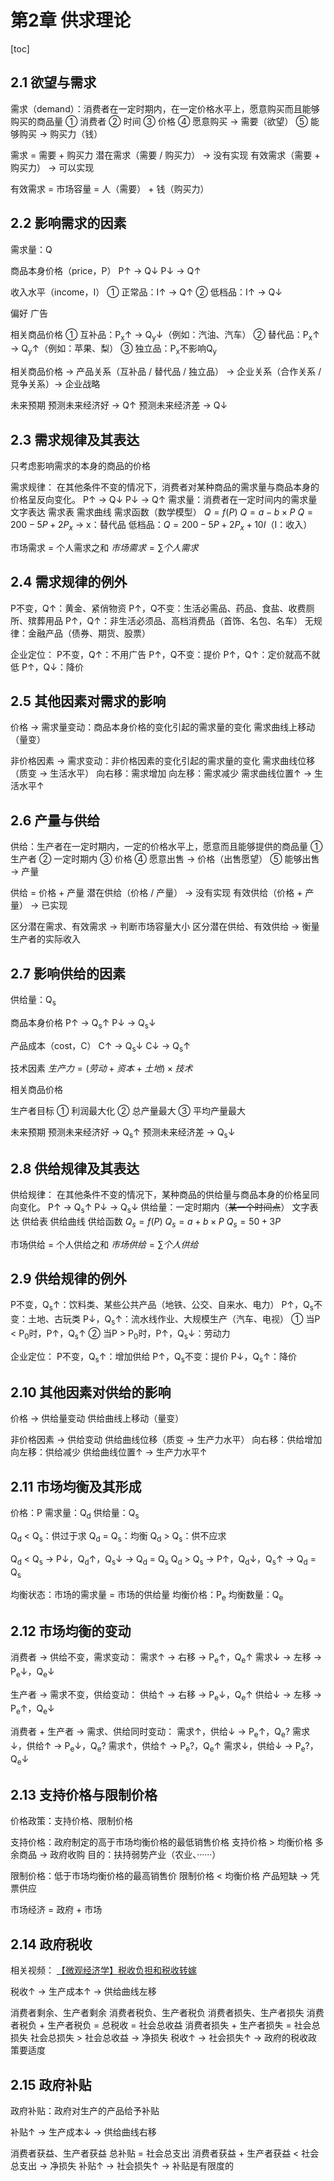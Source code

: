 # 第2章 供求理论



[toc]



## 2.1 欲望与需求

需求（demand）：消费者在一定时期内，在一定价格水平上，愿意购买而且能够购买的商品量
	① 消费者
	② 时间
	③ 价格
	④ 愿意购买 → 需要（欲望）
	⑤ 能够购买 → 购买力（钱）

需求 = 需要 + 购买力
	潜在需求（需要 / 购买力） → 没有实现
	有效需求（需要 + 购买力） → 可以实现

有效需求 = 市场容量 = 人（需要） + 钱（购买力）



## 2.2 影响需求的因素

需求量：Q

商品本身价格（price，P）
	P↑ → Q↓
	P↓ → Q↑

收入水平（income，I）
	① 正常品：I↑ → Q↑
	② 低档品：I↑ → Q↓

偏好
	广告

相关商品价格
	① 互补品：P<sub>x</sub>↑ → Q<sub>y</sub>↓（例如：汽油、汽车）
	② 替代品：P<sub>x</sub>↑ → Q<sub>y</sub>↑（例如：苹果、梨）
	③ 独立品：P<sub>x</sub>不影响Q<sub>y</sub>

相关商品价格 → 产品关系（互补品 / 替代品 / 独立品） → 企业关系（合作关系 / 竞争关系）→ 企业战略

未来预期
	预测未来经济好 → Q↑
	预测未来经济差 → Q↓



## 2.3 需求规律及其表达

只考虑影响需求的本身的商品的价格

需求规律：
	在其他条件不变的情况下，消费者对某种商品的需求量与商品本身的价格呈反向变化。
		P↑ → Q↓
		P↓ → Q↑
			需求量：消费者在一定时间内的需求量
	文字表达
	需求表
	需求曲线
	需求函数（数学模型）
		$Q = f(P)$
		$Q = a - b \times P$
		$Q = 200 - 5 P + 2 P_x$ → x：替代品
		低档品：$Q = 200 - 5 P + 2 P_x + 10 I$（I：收入）

市场需求 = 个人需求之和
	$市场需求 = \sum 个人需求$



## 2.4 需求规律的例外

P不变，Q↑：黄金、紧俏物资
P↑，Q不变：生活必需品、药品、食盐、收费厕所、殡葬用品
P↑，Q↑：非生活必须品、高档消费品（首饰、名包、名车）
无规律：金融产品（债券、期货、股票）

企业定位：
	P不变，Q↑：不用广告
	P↑，Q不变：提价
	P↑，Q↑：定价就高不就低
	P↑，Q↓：降价	



## 2.5 其他因素对需求的影响

价格 → 需求量变动：商品本身价格的变化引起的需求量的变化
	需求曲线上移动（量变）

非价格因素 → 需求变动：非价格因素的变化引起的需求量的变化
	需求曲线位移（质变 → 生活水平）
		向右移：需求增加
		向左移：需求减少
	需求曲线位置↑ → 生活水平↑



## 2.6 产量与供给

供给：生产者在一定时期内，一定的价格水平上，愿意而且能够提供的商品量
	① 生产者
	② 一定时期内
	③ 价格
	④ 愿意出售 → 价格（出售愿望）
	⑤ 能够出售 → 产量

供给 = 价格 + 产量
	潜在供给（价格 / 产量） → 没有实现
	有效供给（价格 + 产量） → 已实现

区分潜在需求、有效需求 → 判断市场容量大小
区分潜在供给、有效供给 → 衡量生产者的实际收入



## 2.7 影响供给的因素

供给量：Q<sub>s</sub>

商品本身价格
	P↑ → Q<sub>s</sub>↑
	P↓ → Q<sub>s</sub>↓

产品成本（cost，C）
	C↑ → Q<sub>s</sub>↓
	C↓ → Q<sub>s</sub>↑

技术因素
	$生产力 = (劳动 + 资本 + 土地) \times 技术$

相关商品价格

生产者目标
	① 利润最大化
	② 总产量最大
	③ 平均产量最大

未来预期
	预测未来经济好 → Q<sub>s</sub>↑
	预测未来经济差 → Q<sub>s</sub>↓



## 2.8 供给规律及其表达

供给规律：
	在其他条件不变的情况下，某种商品的供给量与商品本身的价格呈同向变化。
		P↑ → Q<sub>s</sub>↑
		P↓ → Q<sub>s</sub>↓
			供给量：一定时期内（~~某一个时间点~~）
	文字表达
	供给表
	供给曲线
	供给函数
		$Q_s = f(P)$
		$Q_s = a + b \times P$
		$Q_s = 50 + 3P$

市场供给 = 个人供给之和
	$市场供给 = \sum 个人供给$



## 2.9 供给规律的例外

P不变，Q<sub>s</sub>↑：饮料类、某些公共产品（地铁、公交、自来水、电力）
P↑，Q<sub>s</sub>不变：土地、古玩类
P↓，Q<sub>s</sub>↑：流水线作业、大规模生产（汽车、电视）
① 当P < P<sub>0</sub>时，P↑，Q<sub>s</sub>↑ ② 当P > P<sub>0</sub>时，P↑，Q<sub>s</sub>↓：劳动力

企业定位：
	P不变，Q<sub>s</sub>↑：增加供给
	P↑，Q<sub>s</sub>不变：提价
	P↓，Q<sub>s</sub>↑：降价



## 2.10 其他因素对供给的影响

价格 → 供给量变动
	供给曲线上移动（量变）

非价格因素 → 供给变动
	供给曲线位移（质变 → 生产力水平）
		向右移：供给增加
		向左移：供给减少
	供给曲线位置↑ → 生产力水平↑



## 2.11 市场均衡及其形成

价格：P
需求量：Q<sub>d</sub>
供给量：Q<sub>s</sub>

Q<sub>d</sub> < Q<sub>s</sub>：供过于求
Q<sub>d</sub> = Q<sub>s</sub>：均衡
Q<sub>d</sub> > Q<sub>s</sub>：供不应求

Q<sub>d</sub> < Q<sub>s</sub> → P↓，Q<sub>d</sub>↑，Q<sub>s</sub>↓ → Q<sub>d</sub> = Q<sub>s</sub>
Q<sub>d</sub> > Q<sub>s</sub> → P↑，Q<sub>d</sub>↓，Q<sub>s</sub>↑ → Q<sub>d</sub> = Q<sub>s</sub>

均衡状态：市场的需求量 = 市场的供给量
	均衡价格：P<sub>e</sub>
	均衡数量：Q<sub>e</sub>



## 2.12 市场均衡的变动

消费者 → 供给不变，需求变动：
	需求↑ → 右移 → P<sub>e</sub>↑，Q<sub>e</sub>↑
	需求↓ → 左移 → P<sub>e</sub>↓，Q<sub>e</sub>↓

生产者 → 需求不变，供给变动：
	供给↑ → 右移 → P<sub>e</sub>↓，Q<sub>e</sub>↑
	供给↓ → 左移 → P<sub>e</sub>↑，Q<sub>e</sub>↓

消费者 + 生产者 → 需求、供给同时变动：
	需求↑，供给↓ → P<sub>e</sub>↑，Q<sub>e</sub>?
	需求↓，供给↑ → P<sub>e</sub>↓，Q<sub>e</sub>?
	需求↑，供给↑ → P<sub>e</sub>?，Q<sub>e</sub>↑
	需求↓，供给↓ → P<sub>e</sub>?，Q<sub>e</sub>↓



## 2.13 支持价格与限制价格

价格政策：支持价格、限制价格

支持价格：政府制定的高于市场均衡价格的最低销售价格
	支持价格 > 均衡价格
多余商品 → 政府收购
目的：扶持弱势产业（农业、······）

限制价格：低于市场均衡价格的最高销售价
	限制价格 < 均衡价格
产品短缺 → 凭票供应

市场经济 = 政府 + 市场



## 2.14 政府税收

相关视频：
[【微观经济学】税收负担和税收转嫁](https://www.bilibili.com/video/BV1zS4y1J738/)

税收↑ → 生产成本↑ → 供给曲线左移

消费者剩余、生产者剩余
消费者税负、生产者税负
消费者损失、生产者损失
	消费者税负 + 生产者税负 = 总税收 = 社会总收益
	消费者损失 + 生产者损失 = 社会总损失
	社会总损失 > 社会总收益  → 净损失
	税收↑ → 社会损失↑ → 政府的税收政策要适度



## 2.15 政府补贴

政府补贴：政府对生产的产品给予补贴

补贴↑ → 生产成本↓ → 供给曲线右移

消费者获益、生产者获益
	总补贴 = 社会总支出
	消费者获益 + 生产者获益 < 社会总支出 → 净损失
	补贴↑ → 社会损失↑ → 补贴是有限度的
